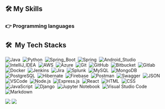<!--
**ranawareviraj/ranawareviraj** is a ✨ _special_ ✨ repository because its `README.md` (this file) appears on your GitHub profile.

Here are some ideas to get you started:

- 🔭 I’m currently working on ...
- 🌱 I’m currently learning ...
- 👯 I’m looking to collaborate on ...
- 🤔 I’m looking for help with ...
- 💬 Ask me about ...
- 📫 How to reach me: ...
- 😄 Pronouns: ...
- ⚡ Fun fact: ...
-->

## 🛠️ My Skills

### 👉 Programming languages
<div>

  ## 🛠️ &nbsp;My Tech Stacks
  
  ![Java](https://img.shields.io/badge/-Java-ED8B00?style=flat&logo=openjdk)&nbsp;
  ![Python](https://img.shields.io/badge/-Python-0D1117?style=flat&logo=python)&nbsp;
  ![Spring_Boot](https://img.shields.io/badge/Spring_Boot-F2F4F9?style=flat&logo=spring-boot)&nbsp;
  ![Spring](https://img.shields.io/badge/Spring-6DB33F?-0D1117?style=flat&logo=spring)&nbsp;
  ![Android_Studio](https://img.shields.io/badge/Android_Studio-3DDC84?style=flat&logo=android-studio)&nbsp;
  ![IntelliJ_IDEA](https://img.shields.io/badge/IntelliJ_IDEA-000000.svg?style=flat&logo=intellij-idea&logoColor=white)&nbsp;
  ![AWS](https://img.shields.io/badge/Amazon_AWS-232F3E?style=flat&logo=amazon-aws&logoColor=white)&nbsp;
  ![Azure](https://img.shields.io/badge/Microsoft_Azure-0089D6?style=flat&logo=microsoft-azure&logoColor=white)&nbsp;
  ![Git](https://img.shields.io/badge/-Git-0D1117?style=flat&logo=git)&nbsp;
  ![GitHub](https://img.shields.io/badge/-GitHub-0D1117?style=flat&logo=github)&nbsp;
  ![Bitbucket](https://img.shields.io/badge/Bitbucket-0747a6?style=flat&logo=bitbucket&logoColor=white)&nbsp;
  ![Gitlab](https://img.shields.io/badge/-Gitlab-0D1117?style=flat&logo=gitlab)&nbsp;
  ![Docker](https://img.shields.io/badge/-Docker-0D1117?style=flat&logo=docker)&nbsp;
  ![Jenkins](https://img.shields.io/badge/Jenkins-D24939?style=flat&logo=Jenkins&logoColor=white)&nbsp;
  ![Jira](https://img.shields.io/badge/Jira-0052CC?style=flat&logo=Jira&logoColor=white)&nbsp;
  ![Splunk](  https://img.shields.io/badge/Splunk-000000?style=flat&logo=Splunk&logoColor=white)&nbsp;
  ![MySQL](https://img.shields.io/badge/MySQL-00000F?style=flat&logo=mysql&logoColor=white)&nbsp;
  ![MongoDB](https://img.shields.io/badge/MongoDB-4EA94B?style=flat&logo=mongodb&logoColor=white)&nbsp;
  ![PostgreSQL](https://img.shields.io/badge/-PostgreSQL-0D1117?style=flat&logo=postgresql)&nbsp;
  ![Hibernate](https://img.shields.io/badge/Hibernate-59666C?style=flat&logo=Hibernate&logoColor=white)&nbsp;
  ![Firebase](https://img.shields.io/badge/firebase-ffca28?style=flat&logo=firebase&logoColor=black)&nbsp;
  ![Postman](https://img.shields.io/badge/Postman-FF6C37?style=flat&logo=Postman&logoColor=white)&nbsp;
  ![Swagger](https://img.shields.io/badge/Swagger-85EA2D?style=flat&logo=Swagger&logoColor=white)&nbsp;
  ![JSON](https://img.shields.io/badge/json-5E5C5C?style=flat&logo=json&logoColor=white)&nbsp;
  ![VSCode](https://img.shields.io/badge/VSCode-0078D4?style=flat&logo=visual%20studio%20code&logoColor=white)&nbsp;
  ![Node.js](https://img.shields.io/badge/-Node.js-0D1117?style=flat&logo=node.js)&nbsp;
  ![Express.js](https://img.shields.io/badge/Express.js-404D59style=flat)&nbsp;
  ![React](https://img.shields.io/badge/React-20232A?style=flat&logo=react&logoColor=61DAFB)&nbsp;
  ![HTML](https://img.shields.io/badge/-HTML-0D1117?style=flat&logo=HTML5)&nbsp;
  ![CSS](https://img.shields.io/badge/-CSS-0D1117?style=flat&logo=CSS3&logoColor=1572B6)&nbsp;
  ![JavaScript](https://img.shields.io/badge/-JavaScript-0D1117?style=flat&logo=javascript)&nbsp;
  ![Django](https://img.shields.io/badge/-Django-0D1117?style=flat&logo=django)&nbsp;
  ![Jupyter Notebook](https://img.shields.io/badge/-Jupyter%20Notebook-0D1117?style=flat&logo=jupyter)&nbsp;
  ![Visual Studio Code](https://img.shields.io/badge/-VS%20Code-0D1117?style=flat&logo=visual-studio-code&logoColor=007ACC)&nbsp;
  ![Markdown](https://img.shields.io/badge/-Markdown-0D1117?style=flat&logo=markdown)
</div>

![](http://github-profile-summary-cards.vercel.app/api/cards/repos-per-language?username=ranawareviraj&theme=default)
![](http://github-profile-summary-cards.vercel.app/api/cards/stats?username=ranawareviraj&theme=default)

